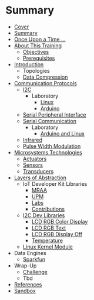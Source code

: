 # Summary

* [Cover](README.md)
* [Summary](SUMMARY.md)
* [Once Upon a Time ...](documentation/OnceUponATime.md)
* [About This Training](documentation/AboutThisTraining.md)
   * [Objectives](documentation/Objectives.md)
   * [Prerequisites](documentation/Prerequisites.md)
* [Introduction](documentation/SensorsActuators.md)
   * Topologies
   * [Data Compression](documentation/DataCompression.md)
* [Communication Protocols](documentation/Protocols.md)
   * [I2C](documentation/documentation/I2C.md)
       * Laboratory
           * [Linux](documentation/I2CLinux.md)
           * [Arduino](documentation/I2CArduino.md)
   * [Serial Peripheral Interface](documentation/SerialPeripheralInterface.md)
   * [Serial Communication](documentation/SerialCommunication.md)
       * Laboratory
           * [Arduino and Linux](documentation/SerialCommunicationArduinoAndLinux.md)
   * [Infrared](documentation/Infrared.md)
   * [Pulse Width Modulation](documentation/PulseWidthModulation.md)
* [Microsystems Technologies](documentation/MicrosystemsTechnology.md)
   * [Actuators](documentation/Actuators.md)
   * [Sensors](documentation/Sensors.md)
   * [Transducers](documentation/Transducers.md)
* [Layers of Abstraction](documentation/LayersOfAbstraction.md)
   * IoT Developer Kit Libraries
       * [MRAA](documentation/Mraa.md)
       * [UPM](documentation/Upm.md)
       * [Labs](documentation/LibrariesLabs.md)
       * [Contributions](documentation/LibrariesContributions.md)
   * [I2C Dev Libraries](documentation/I2CDevLibraries.md)
       * [LCD RGB Color Display](documentation/DisplayColor.md)
       * [LCD RGB Text](documentation/Text.md)
       * [LCD RGB Display Off](documentation/LcdOff.md)
       * [Temperature](documentation/Temperature.md)
   * [Linux Kernel Module](documentation/LinuxKernelModule.md)
* Data Engines
   * [Sparkfun](documentation/SparkfunData.md)
* Wrap-Up
   * [Challenge](documentation/Challenge.md)
   * Tbd
* [References](documentation/References.md)
* [Sandbox](documentation/Sandbox.md)

